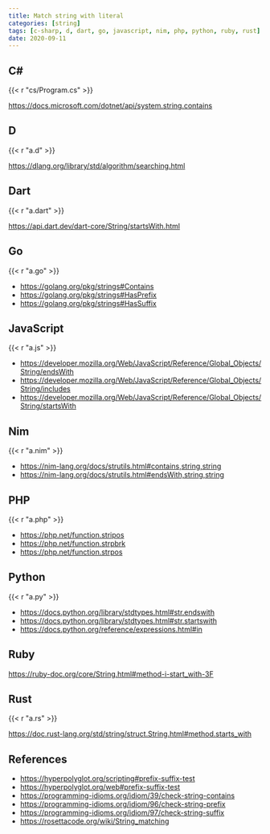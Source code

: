 ```yaml
---
title: Match string with literal
categories: [string]
tags: [c-sharp, d, dart, go, javascript, nim, php, python, ruby, rust]
date: 2020-09-11
---
```


## C#

{{< r "cs/Program.cs" >}}

<https://docs.microsoft.com/dotnet/api/system.string.contains>

## D

{{< r "a.d" >}}

<https://dlang.org/library/std/algorithm/searching.html>

## Dart

{{< r "a.dart" >}}

<https://api.dart.dev/dart-core/String/startsWith.html>

## Go

{{< r "a.go" >}}

- <https://golang.org/pkg/strings#Contains>
- <https://golang.org/pkg/strings#HasPrefix>
- <https://golang.org/pkg/strings#HasSuffix>

## JavaScript

{{< r "a.js" >}}

- <https://developer.mozilla.org/Web/JavaScript/Reference/Global_Objects/String/endsWith>
- <https://developer.mozilla.org/Web/JavaScript/Reference/Global_Objects/String/includes>
- <https://developer.mozilla.org/Web/JavaScript/Reference/Global_Objects/String/startsWith>

## Nim

{{< r "a.nim" >}}

- <https://nim-lang.org/docs/strutils.html#contains,string,string>
- <https://nim-lang.org/docs/strutils.html#endsWith,string,string>

## PHP

{{< r "a.php" >}}

- <https://php.net/function.stripos>
- <https://php.net/function.strpbrk>
- <https://php.net/function.strpos>

## Python

{{< r "a.py" >}}

- <https://docs.python.org/library/stdtypes.html#str.endswith>
- <https://docs.python.org/library/stdtypes.html#str.startswith>
- <https://docs.python.org/reference/expressions.html#in>

## Ruby

<https://ruby-doc.org/core/String.html#method-i-start_with-3F>

## Rust

{{< r "a.rs" >}}

<https://doc.rust-lang.org/std/string/struct.String.html#method.starts_with>

## References

- <https://hyperpolyglot.org/scripting#prefix-suffix-test>
- <https://hyperpolyglot.org/web#prefix-suffix-test>
- <https://programming-idioms.org/idiom/39/check-string-contains>
- <https://programming-idioms.org/idiom/96/check-string-prefix>
- <https://programming-idioms.org/idiom/97/check-string-suffix>
- <https://rosettacode.org/wiki/String_matching>
